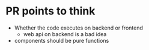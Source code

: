 # PR points to think
-   Whether the code executes on backend or frontend
    -   web api on backend is a bad idea
-   components should be pure functions